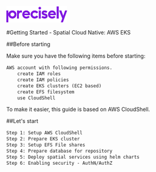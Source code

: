 ![Precisely](https://github.com/PreciselyData/SpatialAnalytics/blob/Draft-1/Precisely_Logo.png "Precisely")

#Getting Started - Spatial Cloud Native: AWS EKS

##Before starting

Make sure you have the following items before starting:

    AWS account with following permissions.
        create IAM roles
        create IAM policies
        create EKS clusters (EC2 based)
        create EFS filesystem
        use CloudShell

To make it easier, this guide is based on AWS CloudShell.

##Let's start

    Step 1: Setup AWS CloudShell
    Step 2: Prepare EKS cluster
    Step 3: Setup EFS File shares
    Step 4: Prepare database for repository
    Step 5: Deploy spatial services using helm charts
    Step 6: Enabling security - AuthN/AuthZ 


